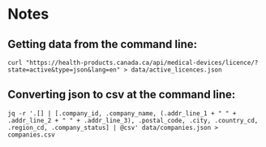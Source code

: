 # Notes

## Getting data from the command line: 
```
curl "https://health-products.canada.ca/api/medical-devices/licence/?state=active&type=json&lang=en" > data/active_licences.json
```

## Converting json to csv at the command line:
```
jq -r '.[] | [.company_id, .company_name, (.addr_line_1 + " " + .addr_line_2 + " " + .addr_line_3), .postal_code, .city, .country_cd, .region_cd, .company_status] | @csv' data/companies.json > companies.csv
```
